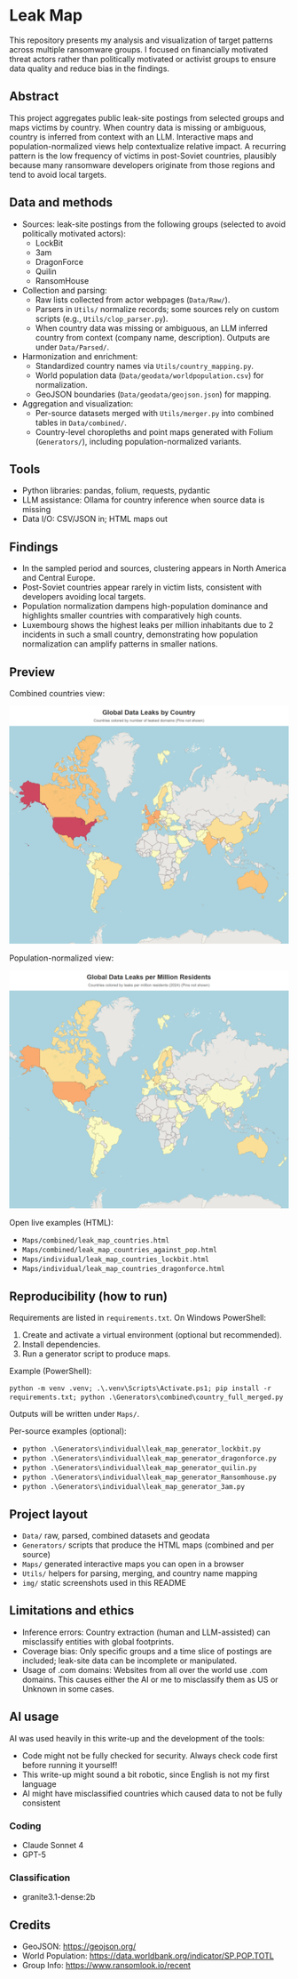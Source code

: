 # Leak Map

This repository presents my analysis and visualization of target patterns across multiple ransomware groups. I focused on financially motivated threat actors rather than politically motivated or activist groups to ensure data quality and reduce bias in the findings.

## Abstract

This project aggregates public leak-site postings from selected groups and maps victims by country. When country data is missing or ambiguous, country is inferred from context with an LLM. Interactive maps and population-normalized views help contextualize relative impact. A recurring pattern is the low frequency of victims in post-Soviet countries, plausibly because many ransomware developers originate from those regions and tend to avoid local targets.

## Data and methods

- Sources: leak-site postings from the following groups (selected to avoid politically motivated actors):
  - LockBit
  - 3am
  - DragonForce
  - Quilin
  - RansomHouse
- Collection and parsing:
  - Raw lists collected from actor webpages (`Data/Raw/`).
  - Parsers in `Utils/` normalize records; some sources rely on custom scripts (e.g., `Utils/clop_parser.py`).
  - When country data was missing or ambiguous, an LLM inferred country from context (company name, description). Outputs are under `Data/Parsed/`.
- Harmonization and enrichment:
  - Standardized country names via `Utils/country_mapping.py`.
  - World population data (`Data/geodata/worldpopulation.csv`) for normalization.
  - GeoJSON boundaries (`Data/geodata/geojson.json`) for mapping.
- Aggregation and visualization:
  - Per-source datasets merged with `Utils/merger.py` into combined tables in `Data/combined/`.
  - Country-level choropleths and point maps generated with Folium (`Generators/`), including population-normalized variants.

## Tools

- Python libraries: pandas, folium, requests, pydantic
- LLM assistance: Ollama for country inference when source data is missing
- Data I/O: CSV/JSON in; HTML maps out

## Findings

- In the sampled period and sources, clustering appears in North America and Central Europe.
- Post-Soviet countries appear rarely in victim lists, consistent with developers avoiding local targets.
- Population normalization dampens high-population dominance and highlights smaller countries with comparatively high counts.
- Luxembourg shows the highest leaks per million inhabitants due to 2 incidents in such a small country, demonstrating how population normalization can amplify patterns in smaller nations.

## Preview

Combined countries view:

![Leak map by country](img/country_nopin.png)

Population-normalized view:

![Leak map vs population](img/pop_nopin.png)

Open live examples (HTML):

- `Maps/combined/leak_map_countries.html`
- `Maps/combined/leak_map_countries_against_pop.html`
- `Maps/individual/leak_map_countries_lockbit.html`
- `Maps/individual/leak_map_countries_dragonforce.html`

## Reproducibility (how to run)

Requirements are listed in `requirements.txt`. On Windows PowerShell:

1. Create and activate a virtual environment (optional but recommended).
2. Install dependencies.
3. Run a generator script to produce maps.

Example (PowerShell):

```
python -m venv .venv; .\.venv\Scripts\Activate.ps1; pip install -r requirements.txt; python .\Generators\combined\country_full_merged.py
```

Outputs will be written under `Maps/`.

Per-source examples (optional):

- `python .\Generators\individual\leak_map_generator_lockbit.py`
- `python .\Generators\individual\leak_map_generator_dragonforce.py`
- `python .\Generators\individual\leak_map_generator_quilin.py`
- `python .\Generators\individual\leak_map_generator_Ransomhouse.py`
- `python .\Generators\individual\leak_map_generator_3am.py`

## Project layout

- `Data/` raw, parsed, combined datasets and geodata
- `Generators/` scripts that produce the HTML maps (combined and per source)
- `Maps/` generated interactive maps you can open in a browser
- `Utils/` helpers for parsing, merging, and country name mapping
- `img/` static screenshots used in this README

## Limitations and ethics

- Inference errors: Country extraction (human and LLM-assisted) can misclassify entities with global footprints.
- Coverage bias: Only specific groups and a time slice of postings are included; leak-site data can be incomplete or manipulated.
- Usage of .com domains: Websites from all over the world use .com domains. This causes either the AI or me to misclassify them as US or Unknown in some cases.

## AI usage

AI was used heavily in this write-up and the development of the tools:
- Code might not be fully checked for security. Always check code first before running it yourself!
- This write-up might sound a bit robotic, since English is not my first language
- AI might have misclassified countries which caused data to not be fully consistent

### Coding
- Claude Sonnet 4
- GPT-5

### Classification
- granite3.1-dense:2b

## Credits
- GeoJSON: https://geojson.org/
- World Population: https://data.worldbank.org/indicator/SP.POP.TOTL
- Group Info: https://www.ransomlook.io/recent